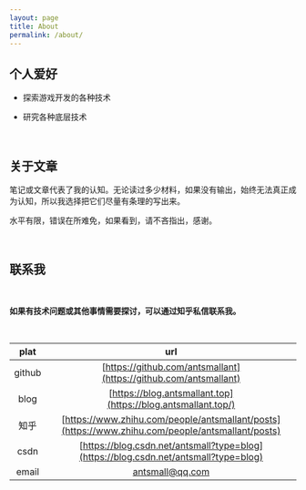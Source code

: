```yaml
---
layout: page
title: About
permalink: /about/
---
```


## 个人爱好

* 探索游戏开发的各种技术    

* 研究各种底层技术    

<br/>

## 关于文章

笔记或文章代表了我的认知。无论读过多少材料，如果没有输出，始终无法真正成为认知，所以我选择把它们尽量有条理的写出来。   

水平有限，错误在所难免，如果看到，请不吝指出，感谢。  

<br/>

## 联系我

<br/>

**如果有技术问题或其他事情需要探讨，可以通过知乎私信联系我。**          

<br/>

|plat|url|
|:-:|:-:|
|github|[https://github.com/antsmallant](https://github.com/antsmallant)|
|blog|[https://blog.antsmallant.top](https://blog.antsmallant.top/)|
|知乎|[https://www.zhihu.com/people/antsmallant/posts](https://www.zhihu.com/people/antsmallant/posts)|
|csdn|[https://blog.csdn.net/antsmall?type=blog](https://blog.csdn.net/antsmall?type=blog)|
|email|[antsmall@qq.com](mailto:antsmall@qq.com)|